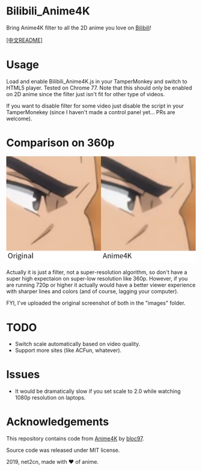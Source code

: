 # Bilibili_Anime4K
Bring Anime4K filter to all the 2D anime you love on [Bilibili](https://www.bilibili.com/)!

[[中文README]](README_zh.md)

# Usage
Load and enable Bilibili_Anime4K.js in your TamperMonkey and switch to HTML5 player. Tested on Chrome 77. Note that this should only be enabled on 2D anime since the filter just isn't fit for other type of videos.

If you want to disable filter for some video just disable the script in your TamperMonekey (since I haven't made a control panel yet... PRs are welcome).

# Comparison on 360p
![Comparison](images/Comparison.png?raw=true)

Actually it is just a filter, not a super-resolution algorithm, so don't have a super high expectaion on super-low resolution like 360p. However, if you are running 720p or higher it actually would have a better viewer experience with sharper lines and colors (and of course, lagging your computer).

FYI, I've uploaded the original screenshot of both in the "images" folder.

# TODO
- Switch scale automatically based on video quality.
- Support more sites (like ACFun, whatever).

# Issues
- It would be dramatically slow if you set scale to 2.0 while watching 1080p resolution on laptops.

# Acknowledgements
This repository contains code from [Anime4K](https://github.com/bloc97/Anime4K) by [bloc97](https://github.com/bloc97).

Source code was released under MIT license.

2019, net2cn, made with ♥ of anime.